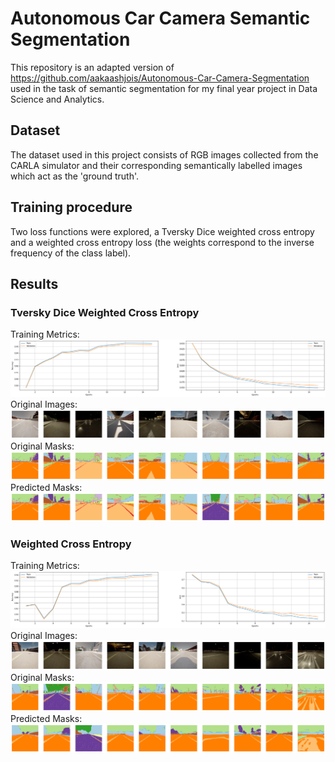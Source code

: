 # Autonomous Car Camera Semantic Segmentation

This repository is an adapted version of https://github.com/aakaashjois/Autonomous-Car-Camera-Segmentation used in the task of semantic segmentation for my final year project in Data Science and Analytics.

## Dataset
The dataset used in this project consists of RGB images collected from the CARLA simulator and their corresponding semantically labelled images which act as the 'ground truth'.

## Training procedure
Two loss functions were explored, a Tversky Dice weighted cross entropy and a weighted cross entropy loss (the weights correspond to the inverse frequency of the class label).
  
## Results
### Tversky Dice Weighted Cross Entropy
Training Metrics:
![](./misc/TverskyDice/accuracy_loss.png)
Original Images:
![](./misc/TverskyDice/test-set.png)
Original Masks:
![](./misc/TverskyDice/actuals.png)
Predicted Masks:
![](./misc/TverskyDice/preds.png)

### Weighted Cross Entropy
Training Metrics:
![](./misc/CE/accloss.png)
Original Images:
![](./misc/CE/rgbs.png)
Original Masks:
![](./misc/CE/actuals.png)
Predicted Masks:
![](./misc/CE/preds.png)